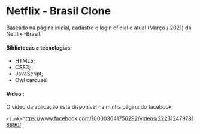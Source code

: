 # Netflix - Brasil Clone

Baseado na página inicial, cadastro e login oficial e atual (Março / 2021) da Netflix -Brasil.

#### Bibliotecas e tecnologias:
- HTML5;
- CSS3;
- JavaScript;
- Owl carousel 

#### Vídeo :

O vídeo da aplicação está disponível na minha página do facebook:

`<link>`<https://www.facebook.com/100003641756292/videos/2223124797818890/>
